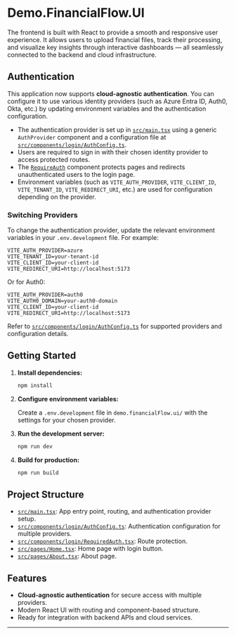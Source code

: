 # Demo.FinancialFlow.UI

The frontend is built with React to provide a smooth and responsive user experience. It allows users to upload financial files, track their processing, and visualize key insights through interactive dashboards — all seamlessly connected to the backend and cloud infrastructure.

## Authentication

This application now supports **cloud-agnostic authentication**. You can configure it to use various identity providers (such as Azure Entra ID, Auth0, Okta, etc.) by updating environment variables and the authentication configuration.

- The authentication provider is set up in [`src/main.tsx`](demo.financialFlow.ui/src/main.tsx) using a generic `AuthProvider` component and a configuration file at [`src/components/login/AuthConfig.ts`](demo.financialFlow.ui/src/components/login/AuthConfig.ts).
- Users are required to sign in with their chosen identity provider to access protected routes.
- The [`RequireAuth`](demo.financialFlow.ui/src/components/login/RequiredAuth.tsx) component protects pages and redirects unauthenticated users to the login page.
- Environment variables (such as `VITE_AUTH_PROVIDER`, `VITE_CLIENT_ID`, `VITE_TENANT_ID`, `VITE_REDIRECT_URI`, etc.) are used for configuration depending on the provider.

### Switching Providers

To change the authentication provider, update the relevant environment variables in your `.env.development` file. For example:

```
VITE_AUTH_PROVIDER=azure
VITE_TENANT_ID=your-tenant-id
VITE_CLIENT_ID=your-client-id
VITE_REDIRECT_URI=http://localhost:5173
```

Or for Auth0:

```
VITE_AUTH_PROVIDER=auth0
VITE_AUTH0_DOMAIN=your-auth0-domain
VITE_CLIENT_ID=your-client-id
VITE_REDIRECT_URI=http://localhost:5173
```

Refer to [`src/components/login/AuthConfig.ts`](demo.financialFlow.ui/src/components/login/AuthConfig.ts) for supported providers and configuration details.

## Getting Started

1. **Install dependencies:**
   ```sh
   npm install
   ```

2. **Configure environment variables:**

   Create a `.env.development` file in `demo.financialFlow.ui/` with the settings for your chosen provider.

3. **Run the development server:**
   ```sh
   npm run dev
   ```

4. **Build for production:**
   ```sh
   npm run build
   ```

## Project Structure

- [`src/main.tsx`](demo.financialFlow.ui/src/main.tsx): App entry point, routing, and authentication provider setup.
- [`src/components/login/AuthConfig.ts`](demo.financialFlow.ui/src/components/login/AuthConfig.ts): Authentication configuration for multiple providers.
- [`src/components/login/RequiredAuth.tsx`](demo.financialFlow.ui/src/components/login/RequiredAuth.tsx): Route protection.
- [`src/pages/Home.tsx`](demo.financialFlow.ui/src/pages/Home.tsx): Home page with login button.
- [`src/pages/About.tsx`](demo.financialFlow.ui/src/pages/About.tsx): About page.

## Features

- **Cloud-agnostic authentication** for secure access with multiple providers.
- Modern React UI with routing and component-based structure.
- Ready for integration with backend APIs and cloud services.

---